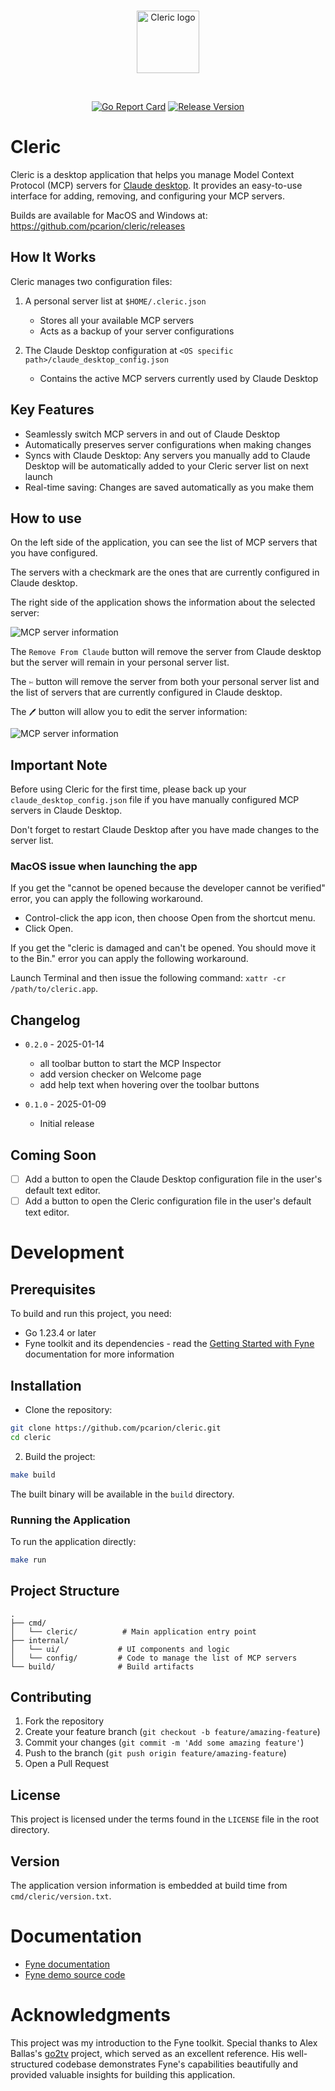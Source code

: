 <br/>
<p align="center">
<img src="assets/cleric-logo.svg" width="100" alt="Cleric logo">
</p>
<br/>
<div align="center">
<p>

[![Go Report Card](https://goreportcard.com/badge/github.com/pcarion/cleric)](https://goreportcard.com/report/github.com/pcarion/cleric)
[![Release Version](https://img.shields.io/github/v/release/pcarion/cleric?label=Release)](https://github.com/pcarion/cleric/releases/latest)
</p>
</div>


# Cleric

Cleric is a desktop application that helps you manage Model Context Protocol (MCP) servers for [Claude desktop](https://claude.ai/download). It provides an easy-to-use interface for adding, removing, and configuring your MCP servers.

Builds are available for MacOS and Windows at: https://github.com/pcarion/cleric/releases

## How It Works

Cleric manages two configuration files:

1. A personal server list at `$HOME/.cleric.json`
   - Stores all your available MCP servers
   - Acts as a backup of your server configurations

2. The Claude Desktop configuration at `<OS specific path>/claude_desktop_config.json`
   - Contains the active MCP servers currently used by Claude Desktop

## Key Features

- Seamlessly switch MCP servers in and out of Claude Desktop
- Automatically preserves server configurations when making changes
- Syncs with Claude Desktop: Any servers you manually add to Claude Desktop will be automatically added to your Cleric server list on next launch
- Real-time saving: Changes are saved automatically as you make them


## How to use

On the left side of the application, you can see the list of MCP servers that you have configured.

The servers with a checkmark are the ones that are currently configured in Claude desktop.

The right side of the application shows the information about the selected server:

![MCP server information](assets/cleric-screenshot-01.png)

The `Remove From Claude` button will remove the server from Claude desktop but the server will remain in your personal server list.

The `✄` button will remove the server from both your personal server list and the list of servers that are currently configured in Claude desktop.

The `🖊️` button will allow you to edit the server information:

![MCP server information](assets/cleric-screenshot-02.png)

## Important Note

Before using Cleric for the first time, please back up your `claude_desktop_config.json` file if you have manually configured MCP servers in Claude Desktop.

Don't forget to restart Claude Desktop after you have made changes to the server list.


### MacOS issue when launching the app

If you get the "cannot be opened because the developer cannot be verified" error, you can apply the following workaround.

* Control-click the app icon, then choose Open from the shortcut menu.
* Click Open.

If you get the "cleric is damaged and can't be opened. You should move it to the Bin." error you can apply the following workaround.

Launch Terminal and then issue the following command: `xattr -cr /path/to/cleric.app`.

## Changelog

- `0.2.0` - 2025-01-14
   - all toolbar button to start the MCP Inspector
   - add version checker on Welcome page
   - add help text when hovering over the toolbar buttons

- `0.1.0` - 2025-01-09
   - Initial release

## Coming Soon

- [ ] Add a button to open the Claude Desktop configuration file in the user's default text editor.
- [ ] Add a button to open the Cleric configuration file in the user's default text editor.

# Development

## Prerequisites

To build and run this project, you need:

- Go 1.23.4 or later
- Fyne toolkit and its dependencies - read the [Getting Started with Fyne](https://docs.fyne.io/started/) documentation for more information

## Installation

- Clone the repository:

```bash
git clone https://github.com/pcarion/cleric.git
cd cleric
```

2. Build the project:

```bash
make build
```

The built binary will be available in the `build` directory.

### Running the Application

To run the application directly:
```bash
make run
```

## Project Structure

```
.
├── cmd/
│   └── cleric/          # Main application entry point
├── internal/
│   └── ui/             # UI components and logic
│   └── config/         # Code to manage the list of MCP servers
└── build/              # Build artifacts
```

## Contributing

1. Fork the repository
2. Create your feature branch (`git checkout -b feature/amazing-feature`)
3. Commit your changes (`git commit -m 'Add some amazing feature'`)
4. Push to the branch (`git push origin feature/amazing-feature`)
5. Open a Pull Request

## License

This project is licensed under the terms found in the `LICENSE` file in the root directory.

## Version

The application version information is embedded at build time from `cmd/cleric/version.txt`.

# Documentation
* [Fyne documentation](https://docs.fyne.io/)
* [Fyne demo source code](https://github.com/fyne-io/fyne/blob/master/cmd/fyne_demo/main.go)

# Acknowledgments

This project was my introduction to the Fyne toolkit. Special thanks to Alex Ballas's [go2tv](https://github.com/alexballas/go2tv) project, which served as an excellent reference. His well-structured codebase demonstrates Fyne's capabilities beautifully and provided valuable insights for building this application.

